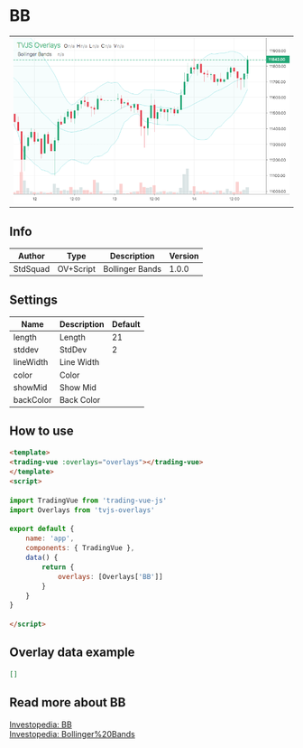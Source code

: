 
# BB

<table><tr><td>
  <img width="800" heigth="480" src="screen.png" alt="screen">
</td></tr></table>

## Info

| Author | Type | Description | Version |
| ------ | ---- | ----------- | ------- |
| StdSquad | OV+Script | Bollinger Bands | 1.0.0 |


## Settings

| Name | Description | Default |
| ---- | ----------- | ------- |
| length | Length | 21 |
| stddev | StdDev | 2 |
| lineWidth | Line Width |  |
| color | Color |  |
| showMid | Show Mid |  |
| backColor | Back Color |  |

## How to use

```html
<template>
<trading-vue :overlays="overlays"></trading-vue>
</template>
<script>

import TradingVue from 'trading-vue-js'
import Overlays from 'tvjs-overlays'

export default {
    name: 'app',
    components: { TradingVue },
    data() {
        return {
            overlays: [Overlays['BB']]
        }
    }
}

</script>

```

## Overlay data example

```json
[]
```

## Read more about BB

[Investopedia: BB](https://www.investopedia.com/search?q=BB)<br>
[Investopedia: Bollinger%20Bands](https://www.investopedia.com/search?q=Bollinger%20Bands)


